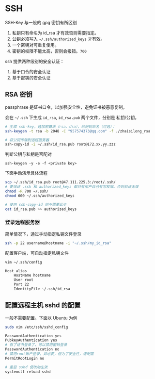 # SSH

SSH-Key 与一般的 gpg 密钥有所区别

1. 私钥只有命名为 id_rsa 才有效否则需要指定。
2. 公钥必须写入 `~/.ssh/authorized_keys` 才有效。
3. 一个密钥对可重复使用。
4. 密钥的权限不能太高，否则会报错。`700`

ssh 提供两种级别的安全认证：

1. 基于口令的安全认证
2. 基于密钥的安全认证

## RSA 密钥

passphrase 是证书口令，以加强安全性，避免证书被恶意复制。

会在 `~/.ssh` 下生成 `id_rsa`, `id_rsa.pub` 两个文件，分别是 私钥/公钥。

```bash
# 生成 ssh-key，选加密算法（rsa、dsa），给秘钥命名（可选）：
ssh-keygen -t rsa -b 2048 -C "957574373@qq.com" -f ./zhaisilong_rsa

# 将公钥传输到远程服务器
ssh-copy-id -i ~/.ssh/id_rsa.pub root@172.xx.yy.zzz
```

判断公钥与私钥是否配对

```shell
ssh-keygen -y -e -f <private key>
```

下面手动演示具体流程

```bash
scp ~/.ssh/id_rsa.pub root@47.111.225.3:/root/.ssh/
# 要保证 .ssh 和 authorized_keys 都只有用户自己有写权限。否则验证无效
chmod -R 700 ~/.ssh/
chmod 600 ~/.ssh/authorized_keys

# 使用 ssh-copy-id 则不需要此步
cat id_rsa.pub >> authorized_keys
```

### 登录远程服务器

简单情况下，通过手动指定私钥文件登录

```sh
ssh -p 22 username@hostname -i "~/.ssh/my_id_rsa"
```

配置客户端，可自动指定私钥文件

```sh
vim ~/.ssh/config

Host alias
    HostName hostname
    User root
    Port 22
    IdentityFile ~/.ssh/id_rsa
```

## 配置远程主机 sshd 的配置

一般不需要配置。下面以 Ubuntu 为例

```bash
sudo vim /etc/ssh/sshd_config

PasswordAuthentication yes
PubkeyAuthentication yes
# 有了证书登录了，可以禁用密码登录
PasswordAuthentication no
# 禁用root账户登录，非必要，但为了安全性，请配置
PermitRootLogin no

# 重启 sshd 使改动生效
systemctl reload sshd
```

